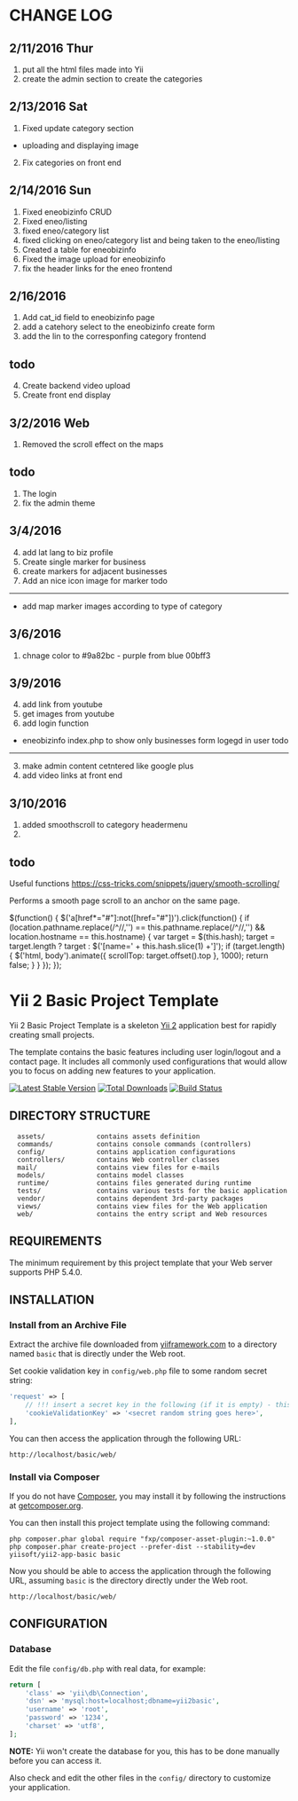 CHANGE LOG
==========

2/11/2016 Thur
--------------
1. put all the html files made into Yii
2. create the admin section to create the categories 


2/13/2016 Sat
-------------
1. Fixed update category section
  - uploading and displaying image
2. Fix categories on front end 


2/14/2016 Sun
-------------
1. Fixed eneobizinfo CRUD
2. Fixed eneo/listing
3. fixed eneo/category list
4. fixed clicking on eneo/category list and being taken to the eneo/listing
5. Created a table for eneobizinfo
6. Fixed the image upload for eneobizinfo
7. fix the header links for the eneo frontend


2/16/2016
----------

1. Add cat_id field to eneobizinfo page
2. add a catehory select to the eneobizinfo create form
3. add the lin to the corresponfing category frontend

todo
-----

4. Create backend video upload 
5. Create front end display 

3/2/2016 Web
-------------
1. Removed the scroll effect on the maps

todo
----
1. The login
2. fix the admin theme


3/4/2016
--------
4. add lat lang to biz profile
1. Create single marker for business
2. create markers for adjacent businesses
3. Add an nice icon image for marker
todo
----

- add map marker images according to type of category 

3/6/2016
--------
1. chnage color to #9a82bc - purple from blue 00bff3

3/9/2016
--------
4. add link from youtube
5. get images from youtube
6. add login function
- eneobizinfo index.php to show only businesses form logegd in user
todo
----
3. make admin content cetntered like google plus
7. add video links at front end

3/10/2016
--------
1. added smoothscroll to category headermenu
2. 
todo
-----






Useful functions
https://css-tricks.com/snippets/jquery/smooth-scrolling/

Performs a smooth page scroll to an anchor on the same page.

$(function() {
  $('a[href*="#"]:not([href="#"])').click(function() {
    if (location.pathname.replace(/^\//,'') == this.pathname.replace(/^\//,'') && location.hostname == this.hostname) {
      var target = $(this.hash);
      target = target.length ? target : $('[name=' + this.hash.slice(1) +']');
      if (target.length) {
        $('html, body').animate({
          scrollTop: target.offset().top
        }, 1000);
        return false;
      }
    }
  });
});




Yii 2 Basic Project Template
============================

Yii 2 Basic Project Template is a skeleton [Yii 2](http://www.yiiframework.com/) application best for
rapidly creating small projects.

The template contains the basic features including user login/logout and a contact page.
It includes all commonly used configurations that would allow you to focus on adding new
features to your application.

[![Latest Stable Version](https://poser.pugx.org/yiisoft/yii2-app-basic/v/stable.png)](https://packagist.org/packages/yiisoft/yii2-app-basic)
[![Total Downloads](https://poser.pugx.org/yiisoft/yii2-app-basic/downloads.png)](https://packagist.org/packages/yiisoft/yii2-app-basic)
[![Build Status](https://travis-ci.org/yiisoft/yii2-app-basic.svg?branch=master)](https://travis-ci.org/yiisoft/yii2-app-basic)

DIRECTORY STRUCTURE
-------------------

      assets/             contains assets definition
      commands/           contains console commands (controllers)
      config/             contains application configurations
      controllers/        contains Web controller classes
      mail/               contains view files for e-mails
      models/             contains model classes
      runtime/            contains files generated during runtime
      tests/              contains various tests for the basic application
      vendor/             contains dependent 3rd-party packages
      views/              contains view files for the Web application
      web/                contains the entry script and Web resources



REQUIREMENTS
------------

The minimum requirement by this project template that your Web server supports PHP 5.4.0.


INSTALLATION
------------

### Install from an Archive File

Extract the archive file downloaded from [yiiframework.com](http://www.yiiframework.com/download/) to
a directory named `basic` that is directly under the Web root.

Set cookie validation key in `config/web.php` file to some random secret string:

```php
'request' => [
    // !!! insert a secret key in the following (if it is empty) - this is required by cookie validation
    'cookieValidationKey' => '<secret random string goes here>',
],
```

You can then access the application through the following URL:

~~~
http://localhost/basic/web/
~~~


### Install via Composer

If you do not have [Composer](http://getcomposer.org/), you may install it by following the instructions
at [getcomposer.org](http://getcomposer.org/doc/00-intro.md#installation-nix).

You can then install this project template using the following command:

~~~
php composer.phar global require "fxp/composer-asset-plugin:~1.0.0"
php composer.phar create-project --prefer-dist --stability=dev yiisoft/yii2-app-basic basic
~~~

Now you should be able to access the application through the following URL, assuming `basic` is the directory
directly under the Web root.

~~~
http://localhost/basic/web/
~~~


CONFIGURATION
-------------

### Database

Edit the file `config/db.php` with real data, for example:

```php
return [
    'class' => 'yii\db\Connection',
    'dsn' => 'mysql:host=localhost;dbname=yii2basic',
    'username' => 'root',
    'password' => '1234',
    'charset' => 'utf8',
];
```

**NOTE:** Yii won't create the database for you, this has to be done manually before you can access it.

Also check and edit the other files in the `config/` directory to customize your application.
